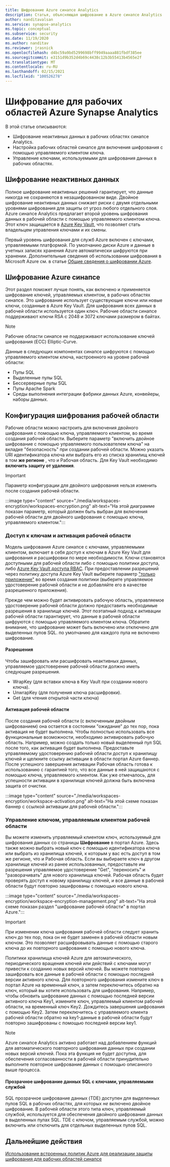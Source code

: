 ```yaml
---
title: Шифрование Azure синапсе Analytics
description: Статья, объясняющая шифрование в Azure синапсе Analytics
author: nanditavalsan
ms.service: synapse-analytics
ms.topic: conceptual
ms.subservice: security
ms.date: 11/19/2020
ms.author: nanditav
ms.reviewer: jrasnick
ms.openlocfilehash: d4bc59a9bd5299698bff9949aaaa881fbdf385ee
ms.sourcegitcommit: e3151d9b352d4b69c4438c12b3b55413b4565e2f
ms.translationtype: MT
ms.contentlocale: ru-RU
ms.lasthandoff: 02/15/2021
ms.locfileid: "100526278"
---
```

# <a name="encryption-for-azure-synapse-analytics-workspaces"></a>Шифрование для рабочих областей Azure Synapse Analytics

В этой статье описываются:
* Шифрование неактивных данных в рабочих областях синапсе Analytics.
* Настройка рабочих областей синапсе для включения шифрования с помощью управляемого клиентом ключа.
* Управление ключами, используемыми для шифрования данных в рабочих областях.

## <a name="encryption-of-data-at-rest"></a>Шифрование неактивных данных

Полное шифрование неактивных решений гарантирует, что данные никогда не сохраняются в незашифрованном виде. Двойное шифрование неактивных данных снижает риски с двумя отдельными уровнями шифрования для защиты от угроз любого отдельного слоя. Azure синапсе Analytics предлагает второй уровень шифрования данных в рабочей области с помощью управляемого клиентом ключа. Этот ключ защищается в [Azure Key Vault](../../key-vault/general/overview.md), что позволяет стать владельцем управления ключами и их смены.

Первый уровень шифрования для служб Azure включен с ключами, управляемыми платформой. По умолчанию диски Azure и данные в учетных записях хранения Azure автоматически шифруются при хранении. Дополнительные сведения об использовании шифрования в Microsoft Azure см. в статье [Общие сведения о шифровании Azure](../../security/fundamentals/encryption-overview.md).

## <a name="azure-synapse-encryption"></a>Шифрование Azure синапсе

Этот раздел поможет лучше понять, как включено и применяется шифрование ключей, управляемых клиентом, в рабочих областях синапсе. Это шифрование использует существующие ключи или новые ключи, созданные в Azure Key Vault. Для шифрования всех данных в рабочей области используется один ключ. Рабочие области синапсе поддерживают ключи RSA с 2048 и 3072 ключами размером в байтах.

> [!NOTE]
> Рабочие области синапсе не поддерживают использование ключей шифрования (ECC) Elliptic-Curve.

Данные в следующих компонентах синапсе шифруются с помощью управляемого клиентом ключа, настроенного на уровне рабочей области:
* Пулы SQL
 * Выделенные пулы SQL
 * Бессерверные пулы SQL
* Пулы Apache Spark
* Среды выполнения интеграции фабрики данных Azure, конвейеры, наборы данных.

## <a name="workspace-encryption-configuration"></a>Конфигурация шифрования рабочей области

Рабочие области можно настроить для включения двойного шифрования с помощью ключа, управляемого клиентом, во время создания рабочей области. Выберите параметр "включить двойное шифрование с помощью управляемого пользователем ключа" на вкладке "безопасность" при создании рабочей области. Можно указать URI идентификатора ключа или выбрать его из списка хранилищ ключей в том **же регионе** , что и Рабочая область. Для Key Vault необходимо **включить защиту от удаления**.

> [!IMPORTANT]
> Параметр конфигурации для двойного шифрования нельзя изменить после создания рабочей области.

:::image type="content" source="./media/workspaces-encryption/workspaces-encryption.png" alt-text="На этой диаграмме показан параметр, который должен быть выбран для включения рабочей области для двойного шифрования с помощью ключа, управляемого клиентом.":::

### <a name="key-access-and-workspace-activation"></a>Доступ к ключам и активация рабочей области

Модель шифрования Azure синапсе с ключами, управляемыми клиентом, включает в себя доступ к ключам в Azure Key Vault для шифрования и расшифровки по мере необходимости. Ключи становятся доступными для рабочей области либо с помощью политики доступа, либо [Azure Key Vault доступа RBAC](../../key-vault/general/rbac-guide.md). При предоставлении разрешений через политику доступа Azure Key Vault выберите параметр ["только приложение"](../../key-vault/general/secure-your-key-vault.md#key-vault-authentication-options) во время создания политики (выберите управляемое удостоверение рабочей области и не добавляйте его в качестве разрешенного приложения).

 Прежде чем можно будет активировать рабочую область, управляемое удостоверение рабочей области должно предоставить необходимые разрешения в хранилище ключей. Этот поэтапный подход к активации рабочей области гарантирует, что данные в рабочей области шифруются с помощью управляемого клиентом ключа. Обратите внимание, что шифрование может быть включено или отключено для выделенных пулов SQL. по умолчанию для каждого пула не включено шифрование.

#### <a name="permissions"></a>Разрешения

Чтобы зашифровать или расшифровать неактивных данных, управляемое удостоверение рабочей области должно иметь следующие разрешения.
* WrapKey (для вставки ключа в Key Vault при создании нового ключа).
* UnwrapKey (для получения ключа расшифровки).
* Get (для чтения открытой части ключа)

#### <a name="workspace-activation"></a>Активация рабочей области

После создания рабочей области (с включенным двойным шифрованием) она остается в состоянии "ожидание" до тех пор, пока активация не будет выполнена. Чтобы полностью использовать все функциональные возможности, необходимо активировать рабочую область. Например, можно создать только новый выделенный пул SQL после того, как активация будет выполнена. Предоставьте управляемому удостоверению рабочей области доступ к хранилищу ключей и щелкните ссылку активации в области портал Azure баннер. После успешного завершения активации Рабочая область готова к использованию с гарантией того, что все данные в ней защищаются с помощью ключа, управляемого клиентом. Как уже отмечалось, для успешности активации в хранилище ключей должна быть включена защита от очистки.

:::image type="content" source="./media/workspaces-encryption/workspace-activation.png" alt-text="На этой схеме показан баннер с ссылкой активации для рабочей области.":::


### <a name="manage-the-workspace-customer-managed-key"></a>Управление ключом, управляемым клиентом рабочей области 

Вы можете изменить управляемый клиентом ключ, используемый для шифрования данных со страницы **Шифрование** в портал Azure. Здесь также можно выбрать новый ключ с помощью идентификатора ключа или выбрать из хранилища ключей, к которым у вас есть доступ в том же регионе, что и Рабочая область. Если вы выбираете ключ в другом хранилище ключей из ранее использованных, предоставьте им разрешения управляемое удостоверение "Get", "переносить" и "разворачивать" для нового хранилища ключей. Рабочая область будет проверять доступ к новому хранилищу ключей, и все данные в рабочей области будут повторно зашифрованы с помощью нового ключа.

:::image type="content" source="./media/workspaces-encryption/workspace-encryption-management.png" alt-text="На этой схеме показан раздел &quot;шифрование рабочей области&quot; в портал Azure.":::

>[!IMPORTANT]
>При изменении ключа шифрования рабочей области следует хранить ключ до тех пор, пока он не будет заменен в рабочей области новым ключом. Это позволяет расшифровывать данные с помощью старого ключа до их повторного шифрования с помощью нового ключа.

Политики хранилища ключей Azure для автоматического, периодического вращения ключей или действий с ключами могут привести к созданию новых версий ключей. Вы можете повторно зашифровать все данные в рабочей области с помощью последней версии активного ключа. Для повторного шифрования измените ключ в портал Azure на временный ключ, а затем переключитесь обратно на ключ, который вы хотите использовать для шифрования. Например, чтобы обновить шифрование данных с помощью последней версии активного ключа Key1, измените ключ, управляемый клиентом рабочей области, на временный ключ Key2. Дождитесь завершения шифрования с помощью Key2. Затем переключитесь с управляемого клиента рабочей области обратно на key1-данные в рабочей области будут повторно зашифрованы с помощью последней версии key1.

> [!NOTE]
> Azure синапсе Analytics активно работает над добавлением функций для автоматического повторного шифрования данных при создании новых версий ключей. Пока эта функция не будет доступна, для обеспечения согласованности в рабочей области принудительно выполните повторное шифрование данных с помощью описанного выше процесса.

#### <a name="sql-transparent-data-encryption-with-service-managed-keys"></a>Прозрачное шифрование данных SQL с ключами, управляемыми службой

SQL прозрачное шифрование данных (TDE) доступен для выделенных пулов SQL в рабочих областях, для которых *не* включено двойное шифрование. В рабочей области этого типа ключ, управляемый службой, используется для обеспечения двойного шифрования данных в выделенных пулах SQL. TDE с ключом, управляемым службой, можно включить или отключить для отдельных выделенных пулов SQL.

## <a name="next-steps"></a>Дальнейшие действия

[Использование встроенных политик Azure для реализации защиты шифрования для рабочих областей синапсе](../policy-reference.md)


